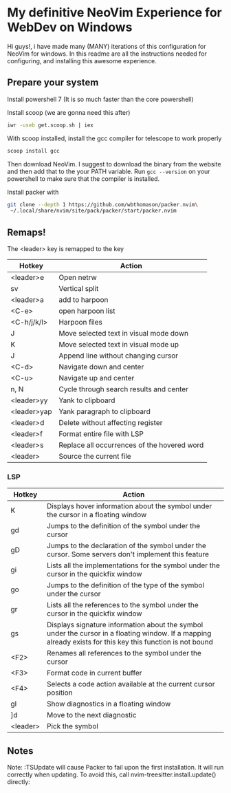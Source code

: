 # My definitive NeoVim Experience for WebDev on Windows

Hi guys!, i have made many (MANY) iterations of this configuration for NeoVim for windows. In this readme are all the instructions needed for configuring, and installing this awesome experience.

## Prepare your system

Install powershell 7 (It is so much faster than the core powershell)

Install scoop (we are gonna need this after)
```bash
iwr -useb get.scoop.sh | iex
```
With scoop installed, install the gcc compiler for telescope to work properly
```bash
scoop install gcc
```
Then download NeoVim. I suggest to download the binary from the website and then add that to the your PATH variable.
Run `gcc --version` on your powershell to make sure that the compiler is installed.  

Install packer with
```bash
git clone --depth 1 https://github.com/wbthomason/packer.nvim\
 ~/.local/share/nvim/site/pack/packer/start/packer.nvim
```
## Remaps!
The \<leader\> key is remapped to the <space> key

| Hotkey | Action |
| --- | --- |
| \<leader\>e | Open netrw |
| sv | Vertical split |
| \<leader\>a | add to harpoon |
| \<C-e\> | open harpoon list |
| \<C-h/j/k/l> |Harpoon files |
| J | Move selected text in visual mode down |
| K | Move selected text in visual mode up |
| J | Append line without changing cursor |
| \<C-d\> | Navigate down and center |
| \<C-u\> | Navigate up and center |
| n, N | Cycle through search results and center |
| \<leader\>yy | Yank to clipboard |
| \<leader\>yap | Yank paragraph to clipboard |
| \<leader\>d | Delete without affecting register |
| \<leader\>f | Format entire file with LSP |
| \<leader\>s | Replace all occurrences of the hovered word |
| \<leader\><leader> | Source the current file |


### LSP

| Hotkey | Action |
| --- | --- |
| K | Displays hover information about the symbol under the cursor in a floating window |
| gd | Jumps to the definition of the symbol under the cursor |
| gD | Jumps to the declaration of the symbol under the cursor. Some servers don't implement this feature |
| gi | Lists all the implementations for the symbol under the cursor in the quickfix window |
| go | Jumps to the definition of the type of the symbol under the cursor |
| gr | Lists all the references to the symbol under the cursor in the quickfix window |
| gs | Displays signature information about the symbol under the cursor in a floating window. If a mapping already exists for this key this function is not bound |
| \<F2\> | Renames all references to the symbol under the cursor |
| \<F3\> | Format code in current buffer |
| \<F4\> | Selects a code action available at the current cursor position |
| gl | Show diagnostics in a floating window |
| \]d | Move to the next diagnostic |
| \<leader\> | Pick the symbol |


## Notes
Note: :TSUpdate will cause Packer to fail upon the first installation. It will run correctly when updating. To avoid this, call nvim-treesitter.install.update() directly:
